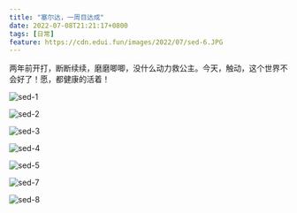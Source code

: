 ```yaml
---
title: "塞尔达，一周目达成"
date: 2022-07-08T21:21:17+0800
tags: [日常]
feature: https://cdn.edui.fun/images/2022/07/sed-6.JPG
---
```


两年前开打，断断续续，磨磨唧唧，没什么动力救公主。今天，触动，这个世界不会好了！愿，都健康的活着！

<!--more-->

![sed-1](https://cdn.edui.fun/images/2022/07/sed-1.JPG)

![sed-2](https://cdn.edui.fun/images/2022/07/sed-2.JPG)

![sed-3](https://cdn.edui.fun/images/2022/07/sed-3.JPG)

![sed-4](https://cdn.edui.fun/images/2022/07/sed-4.JPG)

![sed-5](https://cdn.edui.fun/images/2022/07/sed-5.JPG)

![sed-7](https://cdn.edui.fun/images/2022/07/sed-7.JPG)

![sed-8](https://cdn.edui.fun/images/2022/07/sed-8.JPG)
